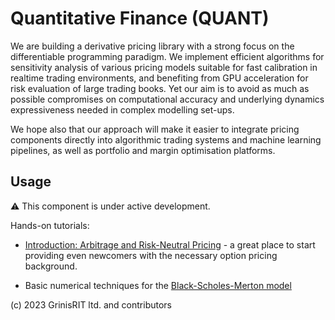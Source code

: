 # Quantitative Finance (QUANT)

We are building a derivative pricing library with a strong focus
on the differentiable programming paradigm. We implement efficient 
algorithms for sensitivity analysis of various pricing models 
suitable for fast calibration in realtime trading environments,
and benefiting from GPU acceleration for risk evaluation of large 
trading books. Yet our aim is to avoid as much as possible compromises 
on computational accuracy and underlying dynamics expressiveness needed
in complex modelling set-ups.  

We hope also that our approach will make it easier to integrate pricing 
components directly into algorithmic trading systems and machine learning 
pipelines, as well as portfolio and margin optimisation platforms.

## Usage

:warning: This component is under active development.

Hands-on tutorials:

* [Introduction: Arbitrage and Risk-Neutral Pricing](introduction.ipynb) - a great place to start 
providing even newcomers with the necessary option pricing background.

* Basic numerical techniques for the [Black-Scholes-Merton model](bsm.ipynb) 
 
(c) 2023 GrinisRIT ltd. and contributors